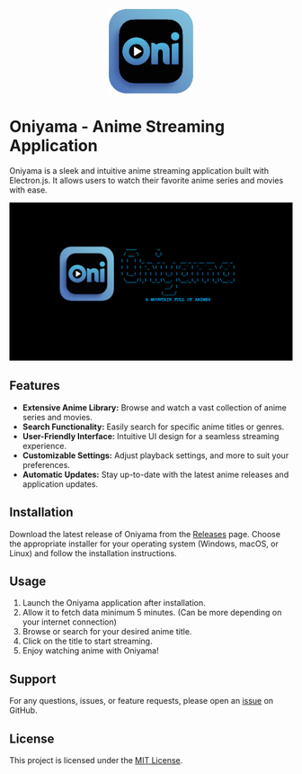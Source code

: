 <p align="center">
  <img src="https://github.com/Shuvadip-Ghosh/Oniyama/blob/master/logo.png?raw=true" alt="logo.png" />
</p>

# Oniyama - Anime Streaming Application

Oniyama is a sleek and intuitive anime streaming application built with Electron.js. It allows users to watch their favorite anime series and movies with ease.

![Oniyama Preview](preview.png)

## Features

- **Extensive Anime Library:** Browse and watch a vast collection of anime series and movies.
- **Search Functionality:** Easily search for specific anime titles or genres.
- **User-Friendly Interface:** Intuitive UI design for a seamless streaming experience.
- **Customizable Settings:** Adjust playback settings, and more to suit your preferences.
- **Automatic Updates:** Stay up-to-date with the latest anime releases and application updates.

## Installation

Download the latest release of Oniyama from the [Releases](https://github.com/Shuvadip-Ghosh/oniyama/releases) page. Choose the appropriate installer for your operating system (Windows, macOS, or Linux) and follow the installation instructions.

## Usage

1. Launch the Oniyama application after installation.
2. Allow it to fetch data minimum 5 minutes. (Can be more depending on your internet connection)
3. Browse or search for your desired anime title.
4. Click on the title to start streaming.
5. Enjoy watching anime with Oniyama!

## Support

For any questions, issues, or feature requests, please open an [issue](https://github.com/Shuvadip-Ghosh/oniyama/issues) on GitHub.

## License

This project is licensed under the [MIT License](LICENSE).
